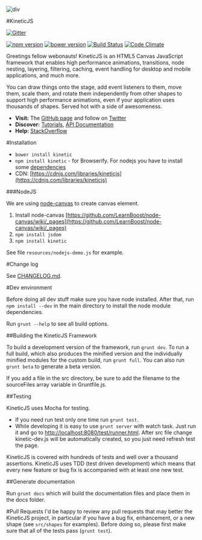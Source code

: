 ![div](https://raw.githubusercontent.com/lavrton/KineticJS/master/resources/logo.png)

#KineticJS

[![Gitter](https://badges.gitter.im/Join%20Chat.svg)](https://gitter.im/lavrton/KineticJS?utm_source=badge&utm_medium=badge&utm_campaign=pr-badge&utm_content=badge)

[![npm version](https://badge.fury.io/js/kinetic.svg)](http://badge.fury.io/js/kinetic) [![bower version](https://badge.fury.io/bo/kinetic.svg)](http://badge.fury.io/bo/kinetic)
[![Build Status](https://travis-ci.org/lavrton/KineticJS.png)](https://travis-ci.org/lavrton/KineticJS)  [![Code Climate](https://codeclimate.com/github/lavrton/KineticJS/badges/gpa.svg)](https://codeclimate.com/github/lavrton/KineticJS)

Greetings fellow webonauts! KineticJS is an HTML5 Canvas JavaScript framework that enables high performance animations, transitions, node nesting, layering, filtering, caching, event handling for desktop and mobile applications, and much more.

You can draw things onto the stage, add event listeners to them, move them, scale them, and rotate them independently from other shapes to support high performance animations, even if your application uses thousands of shapes. Served hot with a side of awesomeness.

* **Visit:** The [GitHub page](http://lavrton.github.io/KineticJS/) and follow on [Twitter](https://twitter.com/lavrton)
* **Discover:** [Tutorials](http://lavrton.github.io/KineticJS/Getting_Started.html), [API Documentation](http://lavrton.github.io/KineticJS/api/Kinetic.html)
* **Help:** [StackOverflow](http://stackoverflow.com/questions/tagged/kineticjs)

#Installation

* `bower install kinetic`
* `npm install kinetic` - for Browserify. For nodejs you have to install some [dependencies](#nodejs)
* CDN: [https://cdnjs.com/libraries/kineticjs](https://cdnjs.com/libraries/kineticjs)

###NodeJS

We are using [node-canvas](https://github.com/LearnBoost/node-canvas) to create canvas element.

1. Install node-canvas [https://github.com/LearnBoost/node-canvas/wiki/_pages](https://github.com/LearnBoost/node-canvas/wiki/_pages)
2. `npm install jsdom`
3. `npm install kinetic`

See file `resources/nodejs-demo.js` for example.

#Change log

See [CHANGELOG.md](https://github.com/lavrton/KineticJS/blob/master/CHANGELOG.md).

#Dev environment

Before doing all dev stuff make sure you have node installed. After that, run `npm install --dev` in the main directory to install the node module dependencies.

Run `grunt --help` to see all build options.

##Building the KineticJS Framework 

To build a development version of the framework, run `grunt dev`. To run a full build, which also produces the minified version and the individually minified modules for the custom build, run `grunt full`.  You can also run `grunt beta` to generate a beta version.   

If you add a file in the src directory, be sure to add the filename to the sourceFiles array variable in Gruntfile.js.

##Testing

KineticJS uses Mocha for testing. 

* If you need run test only one time run `grunt test`.
* While developing it is easy to use `grunt server` with watch task. Just run it and go to [http://localhost:8080/test/runner.html](http://localhost:8080/test/runner.html). After src file change kinetic-dev.js will be automatically created, so you just need refresh test the page.

KineticJS is covered with hundreds of tests and well over a thousand assertions.  KineticJS uses TDD (test driven development) which means that every new feature or bug fix is accompanied with at least one new test. 

##Generate documentation

Run `grunt docs` which will build the documentation files and place them in the docs folder.


#Pull Requests
I'd be happy to review any pull requests that may better the KineticJS project, in particular if you have a bug fix, enhancement, or a new shape (see `src/shapes` for examples).  Before doing so, please first make sure that all of the tests pass (`grunt test`). 
